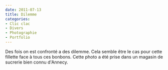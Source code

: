 ```yaml
---
date: 2011-07-13
title: Dilemme
categories:
- Clic clac
- Divers
- Photographie
- Portfolio
---
```

Des fois on est confronté a des dilemme. Cela semble être le cas pour cette fillette face à tous ces bonbons.
Cette photo a été prise dans un magasin de sucrerie bien connu d'Annecy.
